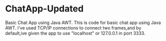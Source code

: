 ChatApp-Updated
===============

Basic Chat App using Java AWT. This is code for basic chat app using Java AWT. i've used TCP/IP connections to connect two frames,and by default,ive given the app to use "localhost" or 127.0.0.1 in port 3333.